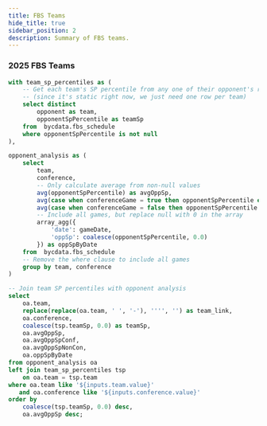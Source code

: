 ```yaml
---
title: FBS Teams
hide_title: true
sidebar_position: 2
description: Summary of FBS teams. 
---
```


### 2025 FBS Teams 

```sql team_summary 
with team_sp_percentiles as (
    -- Get each team's SP percentile from any one of their opponent's records
    -- (since it's static right now, we just need one row per team)
    select distinct
        opponent as team,
        opponentSpPercentile as teamSp
    from  bycdata.fbs_schedule
    where opponentSpPercentile is not null
),

opponent_analysis as (
    select 
        team,
        conference,
        -- Only calculate average from non-null values
        avg(opponentSpPercentile) as avgOppSp,
        avg(case when conferenceGame = true then opponentSpPercentile else null end) as avgOppSpConf,
        avg(case when conferenceGame = false then opponentSpPercentile else null end) as avgOppSpNonCon,
        -- Include all games, but replace null with 0 in the array
        array_agg({
            'date': gameDate, 
            'oppSp': coalesce(opponentSpPercentile, 0.0)
        }) as oppSpByDate
    from  bycdata.fbs_schedule
    -- Remove the where clause to include all games
    group by team, conference
)

-- Join team SP percentiles with opponent analysis
select 
    oa.team,
    replace(replace(oa.team, ' ', '-'), '''', '') as team_link,
    oa.conference,
    coalesce(tsp.teamSp, 0.0) as teamSp,
    oa.avgOppSp,
    oa.avgOppSpConf,
    oa.avgOppSpNonCon,
    oa.oppSpByDate
from opponent_analysis oa
left join team_sp_percentiles tsp
    on oa.team = tsp.team
where oa.team like '${inputs.team.value}'
   and oa.conference like '${inputs.conference.value}'
order by 
    coalesce(tsp.teamSp, 0.0) desc,
    oa.avgOppSp desc;
```

<Dropdown data={team_summary} name=team value=team defaultValue="%">
  <DropdownOption value="%" valueLabel="Team"/>
</Dropdown>

<Dropdown data={team_summary} name=conference value=conference defaultValue="%">
  <DropdownOption value="%" valueLabel="Conference"/>
</Dropdown>


<DataTable data={team_summary} rows=136 search=true link=team_link rowNumbers=false>
  <Column id=team title="Team"/>
  <Column id=teamSp fmt=pct1 title="SP+ %" contentType=bar barColor=#c3f6c3 backgroundColor=#fbb0a9/>
  <Column id=avgOppSp fmt=pct1 title="Opp SP+ %" colGroup="Schedule Difficulty: Avg Opponent SP+ Percentile"/>
  <Column id=avgOppSpConf fmt=pct1 title="League" colGroup="Schedule Difficulty: Avg Opponent SP+ Percentile"/>
  <Column id=avgOppSpNonCon fmt=pct1 title="Non-Conf" colGroup="Schedule Difficulty: Avg Opponent SP+ Percentile"/>
  <Column id=oppSpByDate title="Opp Strength" colGroup="Schedule Difficulty: Avg Opponent SP+ Percentile" contentType=sparkbar sparkX=date sparkY=oppSp sparkColor=#53768a/>
</DataTable>



